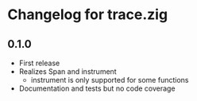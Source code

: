 # Changelog for trace.zig

## 0.1.0

* First release
* Realizes Span and instrument
  * instrument is only supported for some functions
* Documentation and tests but no code coverage
